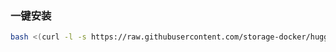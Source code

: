### 一键安装

```bash
bash <(curl -l -s https://raw.githubusercontent.com/storage-docker/huggingface.co/refs/heads/main/test.sh)
```
